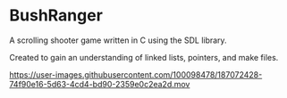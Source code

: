 # BushRanger
 A scrolling shooter game written in C using the SDL library. 
 
 Created to gain an understanding of linked lists, pointers, and make files. 


https://user-images.githubusercontent.com/100098478/187072428-74f90e16-5d63-4cd4-bd90-2359e0c2ea2d.mov

